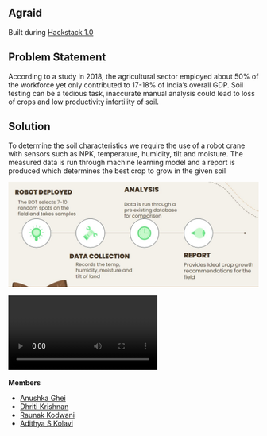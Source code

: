 ## Agraid

Built during [Hackstack 1.0](https://hackstack.infrastack-labs.com)

## Problem Statement
According to a study in 2018, the agricultural sector employed about 50% of the workforce yet only contributed to 17-18% of India’s overall GDP. Soil testing can be a tedious task, inaccurate manual analysis could lead to loss of crops and low productivity infertility of soil.

## Solution
To determine the soil characteristics we require the use of a robot crane with sensors such as NPK, temperature, humidity, tilt and moisture. The measured data is run through machine learning model and a report is produced which determines the best crop to grow in the given soil

![Ppt](./Assets/images_ppt.jpeg)

![Video](./Assets/final.mp4)

**Members**

 - [Anushka Ghei](https://github.com/Anushkaghei)
 - [Dhriti Krishnan](https://github.com/dhritikrishnan)
 - [Raunak Kodwani](https://github.com/kanuar)
 - [Adithya S Kolavi](https://github.com/adithya-s-k)
